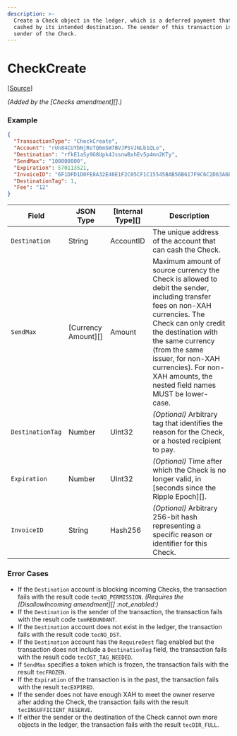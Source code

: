 ```yaml
---
description: >-
  Create a Check object in the ledger, which is a deferred payment that can be
  cashed by its intended destination. The sender of this transaction is the
  sender of the Check.
---
```


# CheckCreate

\[[Source](https://github.com/Xahau/xahaud/blob/dev/src/ripple/app/tx/impl/URIToken.cpp)]

_(Added by the \[Checks amendment]\[].)_

### Example

```json
{
  "TransactionType": "CheckCreate",
  "Account": "rUn84CUYbNjRoTQ6mSW7BVJPSVJNLb1QLo",
  "Destination": "rfkE1aSy9G8Upk4JssnwBxhEv5p4mn2KTy",
  "SendMax": "100000000",
  "Expiration": 570113521,
  "InvoiceID": "6F1DFD1D0FE8A32E40E1F2C05CF1C15545BAB56B617F9C6C2D63A6B704BEF59B",
  "DestinationTag": 1,
  "Fee": "12"
}
```

| Field            | JSON Type             | \[Internal Type]\[] | Description                                                                                                                                                                                                                                                                                                 |
| ---------------- | --------------------- | ------------------- | ----------------------------------------------------------------------------------------------------------------------------------------------------------------------------------------------------------------------------------------------------------------------------------------------------------- |
| `Destination`    | String                | AccountID           | The unique address of the account that can cash the Check.                                                                                                                                                                                                                                                  |
| `SendMax`        | \[Currency Amount]\[] | Amount              | Maximum amount of source currency the Check is allowed to debit the sender, including transfer fees on non-XAH currencies. The Check can only credit the destination with the same currency (from the same issuer, for non-XAH currencies). For non-XAH amounts, the nested field names MUST be lower-case. |
| `DestinationTag` | Number                | UInt32              | _(Optional)_ Arbitrary tag that identifies the reason for the Check, or a hosted recipient to pay.                                                                                                                                                                                                          |
| `Expiration`     | Number                | UInt32              | _(Optional)_ Time after which the Check is no longer valid, in \[seconds since the Ripple Epoch]\[].                                                                                                                                                                                                        |
| `InvoiceID`      | String                | Hash256             | _(Optional)_ Arbitrary 256-bit hash representing a specific reason or identifier for this Check.                                                                                                                                                                                                            |

### Error Cases

* If the `Destination` account is blocking incoming Checks, the transaction fails with the result code `tecNO_PERMISSION`. _(Requires the \[DisallowIncoming amendment]\[] :not\_enabled:)_
* If the `Destination` is the sender of the transaction, the transaction fails with the result code `temREDUNDANT`.
* If the `Destination` account does not exist in the ledger, the transaction fails with the result code `tecNO_DST`.
* If the `Destination` account has the `RequireDest` flag enabled but the transaction does not include a `DestinationTag` field, the transaction fails with the result code `tecDST_TAG_NEEDED`.
* If `SendMax` specifies a token which is frozen, the transaction fails with the result `tecFROZEN`.
* If the `Expiration` of the transaction is in the past, the transaction fails with the result `tecEXPIRED`.
* If the sender does not have enough XAH to meet the owner reserve after adding the Check, the transaction fails with the result `tecINSUFFICIENT_RESERVE`.
* If either the sender or the destination of the Check cannot own more objects in the ledger, the transaction fails with the result `tecDIR_FULL`.
